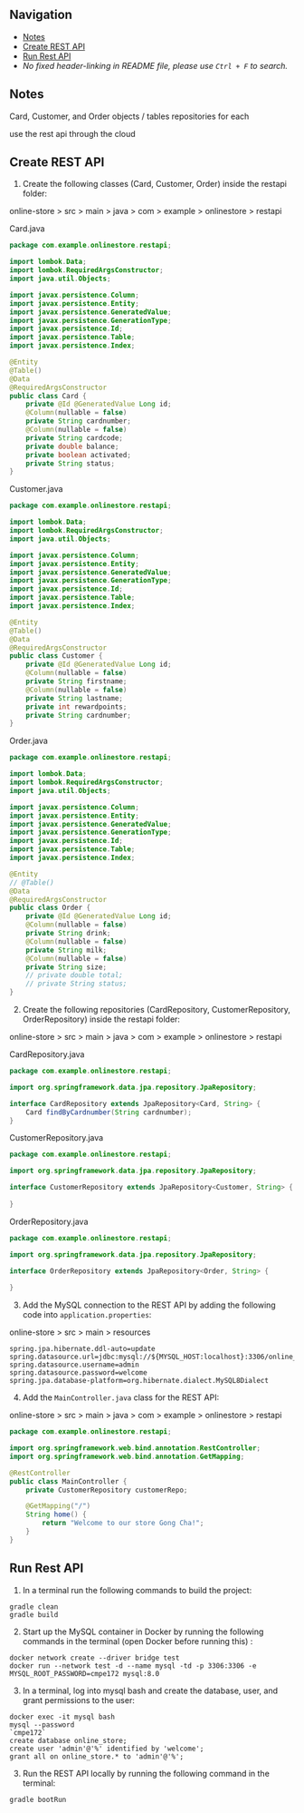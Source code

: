 ## Navigation
 - [Notes](##notes)
 - [Create REST API](##create-rest-api)
 - [Run Rest API](##run-rest-api)
 - *No fixed header-linking in README file, please use `Ctrl + F` to search.*


## Notes
Card, Customer, and Order objects / tables
repositories for each

use the rest api through the cloud

## Create REST API

1. Create the following classes (Card, Customer, Order) inside the restapi folder:

online-store > src > main > java > com > example > onlinestore > restapi

Card.java

```java
package com.example.onlinestore.restapi;

import lombok.Data;
import lombok.RequiredArgsConstructor;
import java.util.Objects;

import javax.persistence.Column;
import javax.persistence.Entity;
import javax.persistence.GeneratedValue;
import javax.persistence.GenerationType;
import javax.persistence.Id;
import javax.persistence.Table;
import javax.persistence.Index;

@Entity
@Table()
@Data
@RequiredArgsConstructor
public class Card {
    private @Id @GeneratedValue Long id;
    @Column(nullable = false)
    private String cardnumber;
    @Column(nullable = false)
    private String cardcode;
    private double balance;
    private boolean activated;
    private String status;
}
```

Customer.java

```java
package com.example.onlinestore.restapi;

import lombok.Data;
import lombok.RequiredArgsConstructor;
import java.util.Objects;

import javax.persistence.Column;
import javax.persistence.Entity;
import javax.persistence.GeneratedValue;
import javax.persistence.GenerationType;
import javax.persistence.Id;
import javax.persistence.Table;
import javax.persistence.Index;

@Entity
@Table()
@Data
@RequiredArgsConstructor
public class Customer {
    private @Id @GeneratedValue Long id;
    @Column(nullable = false)
    private String firstname;
    @Column(nullable = false)
    private String lastname;
    private int rewardpoints;
    private String cardnumber;
}
```

Order.java

```java
package com.example.onlinestore.restapi;

import lombok.Data;
import lombok.RequiredArgsConstructor;
import java.util.Objects;

import javax.persistence.Column;
import javax.persistence.Entity;
import javax.persistence.GeneratedValue;
import javax.persistence.GenerationType;
import javax.persistence.Id;
import javax.persistence.Table;
import javax.persistence.Index;

@Entity
// @Table()
@Data
@RequiredArgsConstructor
public class Order {
    private @Id @GeneratedValue Long id;
    @Column(nullable = false)
    private String drink;
    @Column(nullable = false)
    private String milk;
    @Column(nullable = false)
    private String size;
    // private double total;
    // private String status;
}
```

2. Create the following repositories (CardRepository, CustomerRepository, OrderRepository) inside the restapi folder:

online-store > src > main > java > com > example > onlinestore > restapi

CardRepository.java

```java
package com.example.onlinestore.restapi;

import org.springframework.data.jpa.repository.JpaRepository;

interface CardRepository extends JpaRepository<Card, String> {
    Card findByCardnumber(String cardnumber);
}
```

CustomerRepository.java

```java
package com.example.onlinestore.restapi;

import org.springframework.data.jpa.repository.JpaRepository;

interface CustomerRepository extends JpaRepository<Customer, String> {
    
}
```

OrderRepository.java

```java
package com.example.onlinestore.restapi;

import org.springframework.data.jpa.repository.JpaRepository;

interface OrderRepository extends JpaRepository<Order, String> {
    
}
```

3. Add the MySQL connection to the REST API by adding the following code into `application.properties`:

online-store > src > main > resources

```
spring.jpa.hibernate.ddl-auto=update
spring.datasource.url=jdbc:mysql://${MYSQL_HOST:localhost}:3306/online_store
spring.datasource.username=admin
spring.datasource.password=welcome
spring.jpa.database-platform=org.hibernate.dialect.MySQL8Dialect
```

4. Add the `MainController.java` class for the REST API:

online-store > src > main > java > com > example > onlinestore > restapi

```java
package com.example.onlinestore.restapi;

import org.springframework.web.bind.annotation.RestController;
import org.springframework.web.bind.annotation.GetMapping;

@RestController
public class MainController {
    private CustomerRepository customerRepo;

    @GetMapping("/")
    String home() {
        return "Welcome to our store Gong Cha!";
    }
}
```

## Run Rest API

1. In a terminal run the following commands to build the project:

```
gradle clean
gradle build
```

2. Start up the MySQL container in Docker by running the following commands in the terminal (open Docker before running this) :

```
docker network create --driver bridge test
docker run --network test -d --name mysql -td -p 3306:3306 -e MYSQL_ROOT_PASSWORD=cmpe172 mysql:8.0
```

3. In a terminal, log into mysql bash and create the database, user, and grant permissions to the user:

```
docker exec -it mysql bash
mysql --password
`cmpe172`
create database online_store;
create user 'admin'@'%' identified by 'welcome';
grant all on online_store.* to 'admin'@'%';
```

3. Run the REST API locally by running the following command in the terminal:

```
gradle bootRun
```

